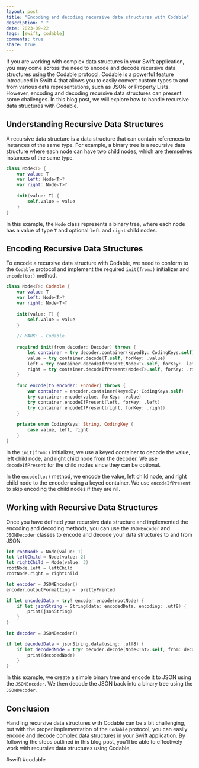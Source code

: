 ```yaml
---
layout: post
title: "Encoding and decoding recursive data structures with Codable"
description: " "
date: 2023-09-22
tags: [swift, codable]
comments: true
share: true
---
```


If you are working with complex data structures in your Swift application, you may come across the need to encode and decode recursive data structures using the Codable protocol. Codable is a powerful feature introduced in Swift 4 that allows you to easily convert custom types to and from various data representations, such as JSON or Property Lists. However, encoding and decoding recursive data structures can present some challenges. In this blog post, we will explore how to handle recursive data structures with Codable.

## Understanding Recursive Data Structures

A recursive data structure is a data structure that can contain references to instances of the same type. For example, a binary tree is a recursive data structure where each node can have two child nodes, which are themselves instances of the same type.

```swift
class Node<T> {
    var value: T
    var left: Node<T>?
    var right: Node<T>?
    
    init(value: T) {
        self.value = value
    }
}
```

In this example, the `Node` class represents a binary tree, where each node has a value of type `T` and optional `left` and `right` child nodes.

## Encoding Recursive Data Structures

To encode a recursive data structure with Codable, we need to conform to the `Codable` protocol and implement the required `init(from:)` initializer and `encode(to:)` method.

```swift
class Node<T>: Codable {
    var value: T
    var left: Node<T>?
    var right: Node<T>?
    
    init(value: T) {
        self.value = value
    }
    
    // MARK: - Codable
    
    required init(from decoder: Decoder) throws {
        let container = try decoder.container(keyedBy: CodingKeys.self)
        value = try container.decode(T.self, forKey: .value)
        left = try container.decodeIfPresent(Node<T>.self, forKey: .left)
        right = try container.decodeIfPresent(Node<T>.self, forKey: .right)
    }
    
    func encode(to encoder: Encoder) throws {
        var container = encoder.container(keyedBy: CodingKeys.self)
        try container.encode(value, forKey: .value)
        try container.encodeIfPresent(left, forKey: .left)
        try container.encodeIfPresent(right, forKey: .right)
    }
    
    private enum CodingKeys: String, CodingKey {
        case value, left, right
    }
}
```

In the `init(from:)` initializer, we use a keyed container to decode the value, left child node, and right child node from the decoder. We use `decodeIfPresent` for the child nodes since they can be optional.

In the `encode(to:)` method, we encode the value, left child node, and right child node to the encoder using a keyed container. We use `encodeIfPresent` to skip encoding the child nodes if they are nil.

## Working with Recursive Data Structures

Once you have defined your recursive data structure and implemented the encoding and decoding methods, you can use the `JSONEncoder` and `JSONDecoder` classes to encode and decode your data structures to and from JSON.

```swift
let rootNode = Node(value: 1)
let leftChild = Node(value: 2)
let rightChild = Node(value: 3)
rootNode.left = leftChild
rootNode.right = rightChild

let encoder = JSONEncoder()
encoder.outputFormatting = .prettyPrinted

if let encodedData = try? encoder.encode(rootNode) {
    if let jsonString = String(data: encodedData, encoding: .utf8) {
        print(jsonString)
    }
}

let decoder = JSONDecoder()

if let decodedData = jsonString.data(using: .utf8) {
    if let decodedNode = try? decoder.decode(Node<Int>.self, from: decodedData) {
        print(decodedNode)
    }
}
```

In this example, we create a simple binary tree and encode it to JSON using the `JSONEncoder`. We then decode the JSON back into a binary tree using the `JSONDecoder`.

## Conclusion

Handling recursive data structures with Codable can be a bit challenging, but with the proper implementation of the `Codable` protocol, you can easily encode and decode complex data structures in your Swift application. By following the steps outlined in this blog post, you'll be able to effectively work with recursive data structures using Codable.

#swift #codable